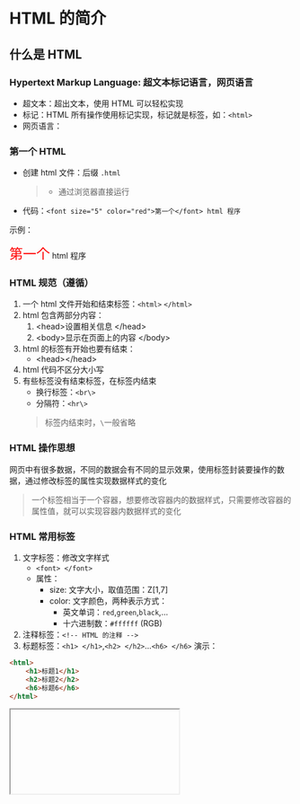 # HTML 的简介

## 什么是 HTML

### Hypertext Markup Language: 超文本标记语言，网页语言

- 超文本：超出文本，使用 HTML 可以轻松实现
- 标记：HTML 所有操作使用标记实现，标记就是标签，如：`<html>`
- 网页语言：

### 第一个 HTML

- 创建 html 文件：后缀 `.html`
	> - 通过浏览器直接运行
- 代码：`<font size="5" color="red">第一个</font> html 程序`

示例：
<html><font size="5" color="red">第一个</font> html 程序</html>

### HTML 规范（遵循）

1. 一个 html 文件开始和结束标签：`<html>` `</html>`
2. html 包含两部分内容：
	1. \<head>设置相关信息 \</head>
	2. \<body>显示在页面上的内容 \</body>
3. html 的标签有开始也要有结束：
	- \<head>\</head>
4. html 代码不区分大小写
5. 有些标签没有结束标签，在标签内结束
	- 换行标签：`<br\>`
	- 分隔符：`<hr\>`
	> 标签内结束时，`\`一般省略

### HTML 操作思想

网页中有很多数据，不同的数据会有不同的显示效果，使用标签封装要操作的数据，通过修改标签的属性实现数据样式的变化
> 一个标签相当于一个容器，想要修改容器内的数据样式，只需要修改容器的属性值，就可以实现容器内数据样式的变化

### HTML 常用标签

1. 文字标签：修改文字样式
	- `<font> </font>`
	- 属性：
		- size: 文字大小，取值范围：Z[1,7]
		- color: 文字颜色，两种表示方式：
			- 英文单词：`red`,`green`,`black`,...
			- 十六进制数：`#ffffff` (RGB)
2. 注释标签：`<!-- HTML 的注释 -->`
3. 标题标签：`<h1> </h1>`,`<h2> </h2>`...`<h6> </h6>`
演示：

```html
<html>
	<h1>标题1</h1>
	<h2>标题2</h2>
	<h6>标题6</h6>
</html>
```
<html><iframe><html><h1>标题1</h1><h2>标题2</h2><h6>标题6</h6></html></iframe></html>
